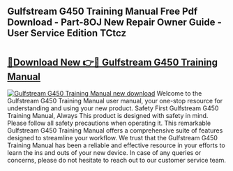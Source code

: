 ## Gulfstream G450 Training Manual Free Pdf Download - Part-8OJ New Repair Owner Guide - User Service Edition TCtcz

# <h2><a href="http://bc16704.oget.top/?id=Gulfstream+G450+Training+Manual">🔗Download New 👉🔴 Gulfstream G450 Training Manual</a></h2>

[![Gulfstream G450 Training Manual new download](https://i.imgur.com/5g1atiW.png)](http://bc16704.oget.top/?id=Gulfstream+G450+Training+Manual)
Welcome to the Gulfstream G450 Training Manual user manual, your one-stop resource for understanding and using your new product. Safety First Gulfstream G450 Training Manual, Always This product is designed with safety in mind. Please follow all safety precautions when operating it. This remarkable Gulfstream G450 Training Manual offers a comprehensive suite of features designed to streamline your workflow. We trust that the Gulfstream G450 Training Manual has been a reliable and effective resource in your efforts to learn the ins and outs of your new device. In case of any queries or concerns, please do not hesitate to reach out to our customer service team.
